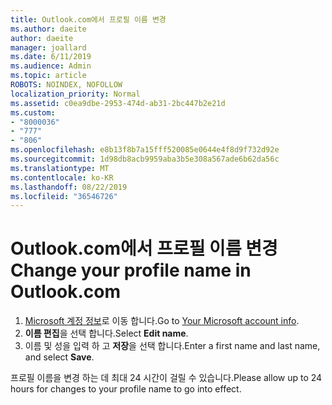 ```yaml
---
title: Outlook.com에서 프로필 이름 변경
ms.author: daeite
author: daeite
manager: joallard
ms.date: 6/11/2019
ms.audience: Admin
ms.topic: article
ROBOTS: NOINDEX, NOFOLLOW
localization_priority: Normal
ms.assetid: c0ea9dbe-2953-474d-ab31-2bc447b2e21d
ms.custom:
- "8000036"
- "777"
- "806"
ms.openlocfilehash: e8b13f8b7a15fff520085e0644e4f8d9f732d92e
ms.sourcegitcommit: 1d98db8acb9959aba3b5e308a567ade6b62da56c
ms.translationtype: MT
ms.contentlocale: ko-KR
ms.lasthandoff: 08/22/2019
ms.locfileid: "36546726"
---
```

# <a name="change-your-profile-name-in-outlookcom"></a><span data-ttu-id="47053-102">Outlook.com에서 프로필 이름 변경</span><span class="sxs-lookup"><span data-stu-id="47053-102">Change your profile name in Outlook.com</span></span>

1. <span data-ttu-id="47053-103">[Microsoft 계정 정보](https://go.microsoft.com/fwlink/p/?linkid=860841)로 이동 합니다.</span><span class="sxs-lookup"><span data-stu-id="47053-103">Go to [Your Microsoft account info](https://go.microsoft.com/fwlink/p/?linkid=860841).</span></span>
2. <span data-ttu-id="47053-104">**이름 편집**을 선택 합니다.</span><span class="sxs-lookup"><span data-stu-id="47053-104">Select **Edit name**.</span></span>
3. <span data-ttu-id="47053-105">이름 및 성을 입력 하 고 **저장**을 선택 합니다.</span><span class="sxs-lookup"><span data-stu-id="47053-105">Enter a first name and last name, and select **Save**.</span></span>

<span data-ttu-id="47053-106">프로필 이름을 변경 하는 데 최대 24 시간이 걸릴 수 있습니다.</span><span class="sxs-lookup"><span data-stu-id="47053-106">Please allow up to 24 hours for changes to your profile name to go into effect.</span></span>